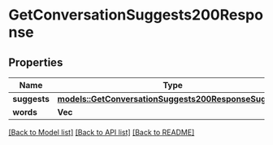# GetConversationSuggests200Response

## Properties

Name | Type | Description | Notes
------------ | ------------- | ------------- | -------------
**suggests** | [**models::GetConversationSuggests200ResponseSuggests**](getConversationSuggests_200_response_suggests.md) |  | 
**words** | **Vec<String>** |  | 

[[Back to Model list]](../README.md#documentation-for-models) [[Back to API list]](../README.md#documentation-for-api-endpoints) [[Back to README]](../README.md)


